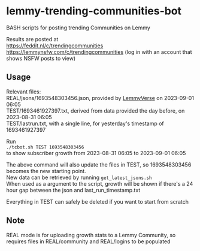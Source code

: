 # lemmy-trending-communities-bot
BASH scripts for posting trending Communities on Lemmy

Results are posted at  
https://feddit.nl/c/trendingcommunities  
https://lemmynsfw.com/c/trendingcommunities (log in with an account that shows NSFW posts to view)  

## Usage  
Relevant files:  
REAL/jsons/1693548303456.json, provided by [LemmyVerse](https://lemmyverse.net) on 2023-09-01 06:05  
TEST/1693461927397.txt, derived from data provided the day before, on 2023-08-31 06:05  
TEST/lastrun.txt, with a single line, for yesterday's timestamp of 1693461927397  

Run  
`./tcbot.sh TEST 1693548303456`  
to show subscriber growth from 2023-08-31 06:05 to 2023-09-01 06:05  

The above command will also update the files in TEST, so 1693548303456 becomes the new starting point.  
New data can be retrieved by running `get_latest_jsons.sh`  
When used as a argument to the script, growth will be shown if there's a 24 hour gap between the json and last_run_timestamp.txt  

Everything in TEST can safely be deleted if you want to start from scratch  

## Note

REAL mode is for uploading growth stats to a Lemmy Community, so requires files in REAL/community and REAL/logins
to be populated
